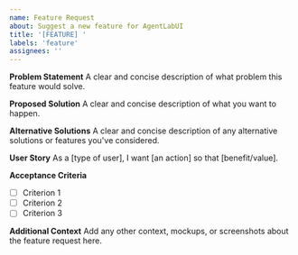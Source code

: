 ```yaml
---
name: Feature Request
about: Suggest a new feature for AgentLabUI
title: '[FEATURE] '
labels: 'feature'
assignees: ''
---
```


**Problem Statement**
A clear and concise description of what problem this feature would solve.

**Proposed Solution**
A clear and concise description of what you want to happen.

**Alternative Solutions**
A clear and concise description of any alternative solutions or features you've considered.

**User Story**
As a [type of user], I want [an action] so that [benefit/value].

**Acceptance Criteria**
- [ ] Criterion 1
- [ ] Criterion 2
- [ ] Criterion 3

**Additional Context**
Add any other context, mockups, or screenshots about the feature request here.